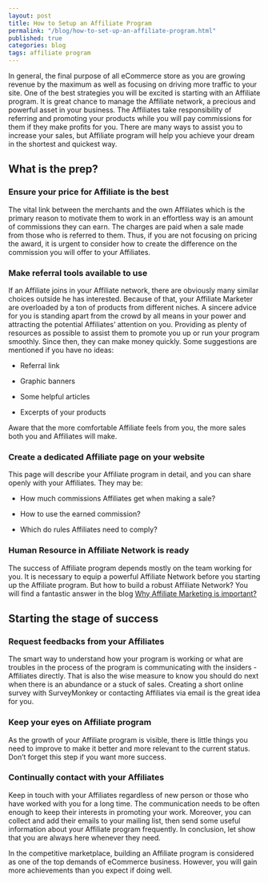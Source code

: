```yaml
---
layout: post
title: How to Setup an Affiliate Program
permalink: "/blog/how-to-set-up-an-affiliate-program.html"
published: true
categories: blog
tags: affiliate program
---
```


In general, the final purpose of all eCommerce store as you are growing revenue by the maximum as well as focusing on driving more traffic to your site. One of the best strategies you will be excited is starting with an Affiliate program. It is great chance to manage the Affiliate network, a precious and powerful asset in your business. The Affiliates take responsibility of referring and promoting your products while you will pay commissions for them if they make profits for you. There are many ways to assist you to increase your sales, but Affiliate program will help you achieve your dream in the shortest and quickest way.

## What is the prep?

### Ensure your price for Affiliate is the best

The vital link between the merchants and the own Affiliates which is the primary reason to motivate them to work in an effortless way is an amount of commissions they can earn. The charges are paid when a sale made from those who is referred to them. Thus, if you are not focusing on pricing the award, it is urgent to consider how to create the difference on the commission you will offer to your Affiliates.

### Make referral tools available to use

If an Affiliate joins in your Affiliate network, there are obviously many similar choices outside he has interested. Because of that, your Affiliate Marketer are overloaded by a ton of products from different niches. A sincere advice for you is standing apart from the crowd by all means in your power and attracting the potential Affiliates’ attention on you. Providing as plenty of resources as possible to assist them to promote you up or run your program smoothly. Since then, they can make money quickly. Some suggestions are mentioned if you have no ideas:

* Referral link

* Graphic banners 

* Some helpful articles 

* Excerpts of your products

Aware that the more comfortable Affiliate feels from you, the more sales both you and Affiliates will make.

### Create a dedicated Affiliate page on your website

This page will describe your Affiliate program in detail, and you can share openly with your Affiliates. They may be:

* How much commissions Affiliates get when making a sale?

* How to use the earned commission?

* Which do rules Affiliates need to comply?

### Human Resource in Affiliate Network is ready

The success of Affiliate program depends mostly on the team working for you. It is necessary to equip a powerful Affiliate Network before you starting up the Affiliate program. But how to build a robust Affiliate Network? You will find a fantastic answer in the blog [Why Affiliate Marketing is important?](https://www.mageplaza.com/blog/why-affiliate-marketing-important.html) 

## Starting the stage of success

### Request feedbacks from your Affiliates

The smart way to understand how your program is working or what are troubles in the process of the program is communicating with the insiders - Affiliates directly. That is also the wise measure to know you should do next when there is an abundance or a stuck of sales. Creating a short online survey with SurveyMonkey or contacting Affiliates via email is the great idea for you.

### Keep your eyes on Affiliate program

As the growth of your Affiliate program is visible, there is little things you need to improve to make it better and more relevant to the current status. Don’t forget this step if you want more success.

### Continually contact with your Affiliates

Keep in touch with your Affiliates regardless of new person or those who have worked with you for a long time. The communication needs to be often enough to keep their interests in promoting your work. Moreover, you can collect and add their emails to your mailing list, then send some useful information about your Affiliate program frequently. In conclusion, let show that you are always here whenever they need.

In the competitive marketplace, building an Affiliate program is considered as one of the top demands of eCommerce business. However, you will gain more achievements than you expect if doing well.
